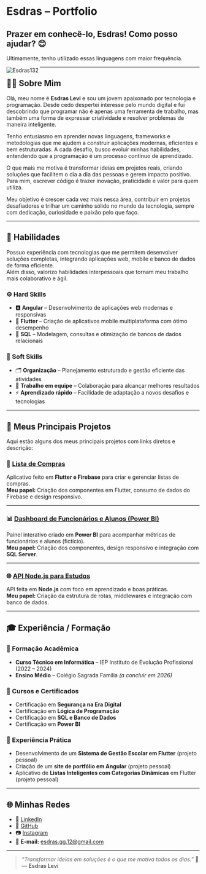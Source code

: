 # Esdras – Portfolio

## Prazer em conhecê-lo, Esdras! Como posso ajudar? 😊

<!--
**Esdras132/Esdras132** is a ✨ _special_ ✨ repository because its `README.md` (this file) appears on your GitHub profile.

Here are some ideas to get you started:

- 🔭 I’m currently working on ...
- 🌱 I’m currently learning ...
- 👯 I’m looking to collaborate on ...
- 🤔 I’m looking for help with ...
- 💬 Ask me about ...
- 📫 How to reach me: ...
- 😄 Pronouns: ...
- ⚡ Fun fact: ...
-->

Ultimamente, tenho utilizado essas linguagens com maior frequência.  
<p><img align="left" src="https://github-readme-stats.vercel.app/api/top-langs/?username=Esdras132&layout=compact&hide=html" alt="Esdras132 " /></p>

---

## 👨‍💻 Sobre Mim

Olá, meu nome é **Esdras Levi** e sou um jovem apaixonado por tecnologia e programação. Desde cedo despertei interesse pelo mundo digital e fui descobrindo que programar não é apenas uma ferramenta de trabalho, mas também uma forma de expressar criatividade e resolver problemas de maneira inteligente.

Tenho entusiasmo em aprender novas linguagens, frameworks e metodologias que me ajudem a construir aplicações modernas, eficientes e bem estruturadas. A cada desafio, busco evoluir minhas habilidades, entendendo que a programação é um processo contínuo de aprendizado.

O que mais me motiva é transformar ideias em projetos reais, criando soluções que facilitem o dia a dia das pessoas e gerem impacto positivo. Para mim, escrever código é trazer inovação, praticidade e valor para quem utiliza.

Meu objetivo é crescer cada vez mais nessa área, contribuir em projetos desafiadores e trilhar um caminho sólido no mundo da tecnologia, sempre com dedicação, curiosidade e paixão pelo que faço.

---

## 🧠 Habilidades

Possuo experiência com tecnologias que me permitem desenvolver soluções completas, integrando aplicações web, mobile e banco de dados de forma eficiente.  
Além disso, valorizo habilidades interpessoais que tornam meu trabalho mais colaborativo e ágil.

### ⚙️ Hard Skills

- 🅰️ **Angular** – Desenvolvimento de aplicações web modernas e responsivas  
- 📱 **Flutter** – Criação de aplicativos mobile multiplataforma com ótimo desempenho  
- 🧮 **SQL** – Modelagem, consultas e otimização de bancos de dados relacionais  

### 💬 Soft Skills

- 🗂️ **Organização** – Planejamento estruturado e gestão eficiente das atividades  
- 🤝 **Trabalho em equipe** – Colaboração para alcançar melhores resultados  
- ⚡ **Aprendizado rápido** – Facilidade de adaptação a novos desafios e tecnologias  

---

## 🚀 Meus Principais Projetos

Aqui estão alguns dos meus principais projetos com links diretos e descrição:

### 🛒 [Lista de Compras](https://github.com/Esdras132/lista_app)
Aplicativo feito em **Flutter e Firebase** para criar e gerenciar listas de compras.  
**Meu papel:** Criação dos componentes em Flutter, consumo de dados do Firebase e design responsivo.

---

### 📊 [Dashboard de Funcionários e Alunos (Power BI)](https://app.powerbi.com/view?r=eyJrIjoiYTM0NDI4OTYtODAyNi00NjA3LWI1MzQtYjhkYTE1Nzc3M2M2IiwidCI6IjY1OWNlMmI4LTA3MTQtNDE5OC04YzM4LWRjOWI2MGFhYmI1NyJ9)
Painel interativo criado em **Power BI** para acompanhar métricas de funcionários e alunos (fictício).  
**Meu papel:** Criação dos componentes, design responsivo e integração com **SQL Server**.

---

### 🌐 [API Node.js para Estudos](https://github.com/Esdras132/api_node_estudo)
API feita em **Node.js** com foco em aprendizado e boas práticas.  
**Meu papel:** Criação da estrutura de rotas, middlewares e integração com banco de dados.

---


## 🎓 Experiência / Formação

### 🏫 Formação Acadêmica
- **Curso Técnico em Informática** – IEP Instituto de Evolução Profissional (2022 – 2024)  
- **Ensino Médio** – Colégio Sagrada Família *(a concluir em 2026)*  

### 📜 Cursos e Certificados
- Certificação em **Segurança na Era Digital**  
- Certificação em **Lógica de Programação**  
- Certificação em **SQL e Banco de Dados**  
- Certificação em **Power BI**

### 💼 Experiência Prática
- Desenvolvimento de um **Sistema de Gestão Escolar em Flutter** (projeto pessoal)  
- Criação de um **site de portfólio em Angular** (projeto pessoal)  
- Aplicativo de **Listas Inteligentes com Categorias Dinâmicas** em Flutter (projeto pessoal)

---

## 🌐 Minhas Redes

- 💼 [LinkedIn](https://www.linkedin.com/in/esdraslevi/)  
- 🐙 [GitHub](https://github.com/Esdras132)  
- 📷 [Instagram](https://www.instagram.com/esdraslevi_)  
- 💌 **E-mail:** [esdras.gg.12@gmail.com](mailto:esdras.gg.12@gmail.com)

---

> _“Transformar ideias em soluções é o que me motiva todos os dias.”_ 🚀  
> — **Esdras Levi**
